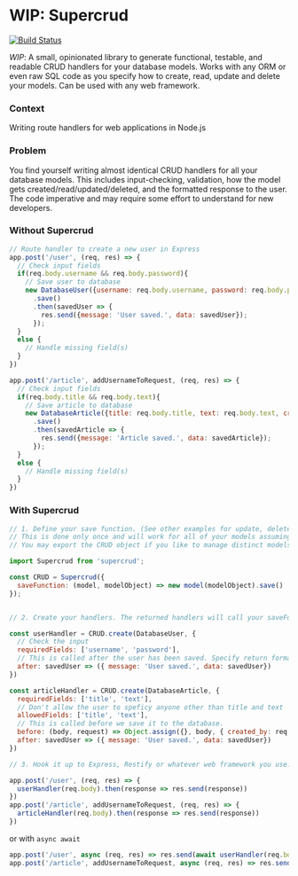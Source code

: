 # WIP: Supercrud
[![Build Status](https://travis-ci.org/ph3b/supercrud.svg?branch=master)](https://travis-ci.org/ph3b/supercrud)

*WIP*: A small, opinionated library to generate functional, testable, and readable CRUD handlers for your database models.
Works with any ORM or even raw SQL code as you specify how to create, read, update and delete your models. Can be used with any web framework.

### Context
Writing route handlers for web applications in Node.js

### Problem
You find yourself writing almost identical CRUD handlers for all your database models.
This includes input-checking, validation, how the model gets created/read/updated/deleted, and the formatted response to the user.
The code imperative and may require some effort to understand for new developers.

### Without Supercrud
```javascript
// Route handler to create a new user in Express
app.post('/user', (req, res) => {
  // Check input fields
  if(req.body.username && req.body.password){
    // Save user to database
    new DatabaseUser({username: req.body.username, password: req.body.password})
      .save()
      .then(savedUser => {
        res.send({message: 'User saved.', data: savedUser});
      });
  } 
  else {
    // Handle missing field(s)
  }
})

app.post('/article', addUsernameToRequest, (req, res) => {
  // Check input fields
  if(req.body.title && req.body.text){
    // Save article to database
    new DatabaseArticle({title: req.body.title, text: req.body.text, created_by: req.username })
      .save()
      .then(savedArticle => {
        res.send({message: 'Article saved.', data: savedArticle});
      });
  } 
  else {
    // Handle missing field(s)
  }
})
```

### With Supercrud
```javascript
// 1. Define your save function. (See other examples for update, deleted and get functions.)
// This is done only once and will work for all of your models assuming they have the same methods.
// You may export the CRUD object if you like to manage distinct models in seperate files.

import Supercrud from 'supercrud';

const CRUD = Supercrud({
  saveFunction: (model, modelObject) => new model(modelObject).save()
});


// 2. Create your handlers. The returned handlers will call your saveFunction.

const userHandler = CRUD.create(DatabaseUser, {
  // Check the input
  requiredFields: ['username', 'password'],
  // This is called after the user has been saved. Specify return format.
  after: savedUser => ({ message: 'User saved.', data: savedUser})
})

const articleHandler = CRUD.create(DatabaseArticle, {
  requiredFields: ['title', 'text'],
  // Don't allow the user to speficy anyone other than title and text
  allowedFields: ['title', 'text'],
  // This is called before we save it to the database.
  before: (body, request) => Object.assign({}, body, { created_by: req.username }),
  after: savedUser => ({ message: 'User saved.', data: savedUser})
})

// 3. Hook it up to Express, Restify or whatever web framework you use.

app.post('/user', (req, res) => {
  userHandler(req.body).then(response => res.send(response))
})
app.post('/article', addUsernameToRequest, (req, res) => {
  articleHandler(req.body).then(response => res.send(response))
})
```
or with ```async await```
```javascript
app.post('/user', async (req, res) => res.send(await userHandler(req.body))
app.post('/article', addUsernameToRequest, async (req, res) => res.send(await articleHandler(req.body))
```
